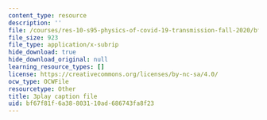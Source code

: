 ```yaml
---
content_type: resource
description: ''
file: /courses/res-10-s95-physics-of-covid-19-transmission-fall-2020/bf67f81f6a38803110ad686743fa8f23_K10Q4EUFE6k.srt
file_size: 923
file_type: application/x-subrip
hide_download: true
hide_download_original: null
learning_resource_types: []
license: https://creativecommons.org/licenses/by-nc-sa/4.0/
ocw_type: OCWFile
resourcetype: Other
title: 3play caption file
uid: bf67f81f-6a38-8031-10ad-686743fa8f23
---
```

